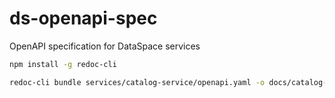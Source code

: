 # ds-openapi-spec
OpenAPI specification for DataSpace services

```bash
npm install -g redoc-cli
```

```bash
redoc-cli bundle services/catalog-service/openapi.yaml -o docs/catalog-service.html
```
